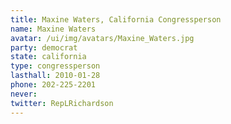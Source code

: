 ```yaml
---
title: Maxine Waters, California Congressperson
name: Maxine Waters
avatar: /ui/img/avatars/Maxine_Waters.jpg
party: democrat
state: california
type: congressperson
lasthall: 2010-01-28
phone: 202-225-2201
never:
twitter: RepLRichardson
---
```

